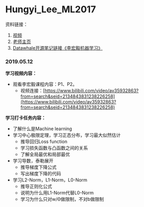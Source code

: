 # Hungyi_Lee_ML2017

资料链接：

1. [视频](<https://www.bilibili.com/video/av35932863?from=search&seid=2134843831238226258>)
2. [老师主页]()
3. [Datawhale开源笔记链接《李宏毅机器学习》](<https://datawhalechina.github.io/Leeml-Book/#/>)

### 2019.05.12

**学习视频内容：**

- 观看李宏毅课程内容：P1、P2。
  - 视频连接：[https://www.bilibili.com/video/av35932863?from=search&seid=2134843831238226258](https://www.bilibili.com/video/av35932863?from=search&seid=2134843831238226258)

**学习打卡任务内容：**

- 了解什么是Machine learning
- 学习中心极限定理，学习正态分布，学习最大似然估计
  - 推导回归Loss function
  - 学习损失函数与凸函数之间的关系
  - 了解全局最优和局部最优
- 学习导数，泰勒展开
  - 推导梯度下降公式
  - 写出梯度下降的代码
- 学习L2-Norm，L1-Norm，L0-Norm
  - 推导正则化公式
  - 说明为什么用L1-Norm代替L0-Norm
  - 学习为什么只对w/Θ做限制，不对b做限制